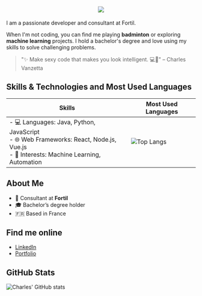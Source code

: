 <h1 align="center">
    <img src="https://readme-typing-svg.herokuapp.com/?lines=Hi+there!+👋🏼;I'm+Charles!+🏄🏼‍♂️;Nice+to+meet+you!+🙂&center=true&size=30&color=29d2a">
</h1>

I am a passionate developer and consultant at Fortil.

When I'm not coding, you can find me playing **badminton** or exploring **machine learning** projects. I hold a bachelor's degree and love using my skills to solve challenging problems.

> "✨ Make sexy code that makes you look intelligent. 💻🧠" – Charles Vanzetta

## Skills & Technologies and Most Used Languages

| Skills  | Most Used Languages |
| ------------- | ------------- |
| - 💻 Languages: Java, Python, JavaScript <br> - 🌐 Web Frameworks: React, Node.js, Vue.js <br> - 🧠 Interests: Machine Learning, Automation | ![Top Langs](https://github-readme-stats.vercel.app/api/top-langs/?username=CVanzetta&hide=twig,php,html,css&layout=compact&theme=tokyonight) |

## About Me
- 🏢 Consultant at **Fortil**
- 🎓 Bachelor’s degree holder
- 🇫🇷 Based in France

## Find me online
- [LinkedIn](https://www.linkedin.com/in/charles-vanzetta/)
- [Portfolio](https://cvanzetta.github.io/Portfolio/)

## GitHub Stats
![Charles' GitHub stats](https://github-readme-stats.vercel.app/api?username=CVanzetta&show_icons=true&theme=tokyonight&hide=contribs)
